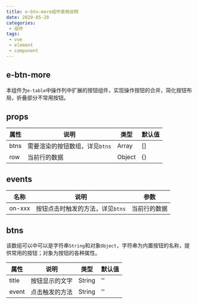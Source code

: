 ```yaml
---
title: e-btn-more组件使用说明
date: 2020-05-20
categories:
 - 组件
tags:
 - vue
 - element
 - component
---
```


## e-btn-more
本组件为`e-table`中操作列中扩展的按钮组件，实现操作按钮的合并，简化按钮布局，折叠部分不常用按钮。

## props

属性|说明|类型|默认值
-|-|-|-
btns|需要渲染的按钮数组，详见`btns`|Array|[]
row|当前行的数据|Object|{}

## events

名称|说明|参数
-|-|-
on-xxx|按钮点击时触发的方法，详见`btns`|当前行的数据


## btns
该数组可以中可以是字符串`String`和对象`Object`，字符串为内置按钮的名称，提供常用的按钮；对象为按钮的各种属性。

属性|说明|类型|默认值
-|-|-|-
title|按钮显示的文字|String|''
event|点击触发的方法|String|''
